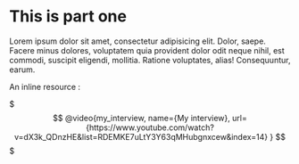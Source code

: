 # This is part one

Lorem ipsum dolor sit amet, consectetur adipisicing elit. Dolor, saepe. Facere minus dolores, voluptatem quia provident dolor odit neque nihil, est commodi, suscipit eligendi, mollitia. Ratione voluptates, alias! Consequuntur, earum.

An inline resource :

$$$
@video{my_interview,
    name={My interview},
    url={https://www.youtube.com/watch?v=dX3k_QDnzHE&list=RDEMKE7uLtY3Y63qMHubgnxcew&index=14}
}
$$$
